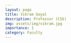 ```yaml
---
layout: page
title: Vikram Goyal
description: Professor (CSE)
img: assets/img/vikram.jpg
importance: 1
category: Faculty
---
```

